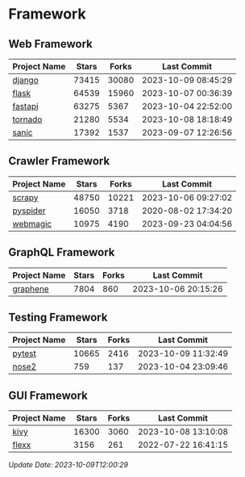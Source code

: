 # Framework

## Web Framework
| Project Name | Stars | Forks | Last Commit |
| ------------ | ----- | ----- | ----------- |
| [django](https://github.com/django/django) | 73415 | 30080 | 2023-10-09 08:45:29 |
| [flask](https://github.com/pallets/flask) | 64539 | 15960 | 2023-10-07 00:36:39 |
| [fastapi](https://github.com/tiangolo/fastapi) | 63275 | 5367 | 2023-10-04 22:52:00 |
| [tornado](https://github.com/tornadoweb/tornado) | 21280 | 5534 | 2023-10-08 18:18:49 |
| [sanic](https://github.com/sanic-org/sanic) | 17392 | 1537 | 2023-09-07 12:26:56 |

## Crawler Framework
| Project Name | Stars | Forks | Last Commit |
| ------------ | ----- | ----- | ----------- |
| [scrapy](https://github.com/scrapy/scrapy) | 48750 | 10221 | 2023-10-06 09:27:02 |
| [pyspider](https://github.com/binux/pyspider) | 16050 | 3718 | 2020-08-02 17:34:20 |
| [webmagic](https://github.com/code4craft/webmagic) | 10975 | 4190 | 2023-09-23 04:04:56 |

## GraphQL Framework
| Project Name | Stars | Forks | Last Commit |
| ------------ | ----- | ----- | ----------- |
| [graphene](https://github.com/graphql-python/graphene) | 7804 | 860 | 2023-10-06 20:15:26 |

## Testing Framework
| Project Name | Stars | Forks | Last Commit |
| ------------ | ----- | ----- | ----------- |
| [pytest](https://github.com/pytest-dev/pytest) | 10665 | 2416 | 2023-10-09 11:32:49 |
| [nose2](https://github.com/nose-devs/nose2) | 759 | 137 | 2023-10-04 23:09:46 |

## GUI Framework
| Project Name | Stars | Forks | Last Commit |
| ------------ | ----- | ----- | ----------- |
| [kivy](https://github.com/kivy/kivy) | 16300 | 3060 | 2023-10-08 13:10:08 |
| [flexx](https://github.com/flexxui/flexx) | 3156 | 261 | 2022-07-22 16:41:15 |

*Update Date: 2023-10-09T12:00:29*